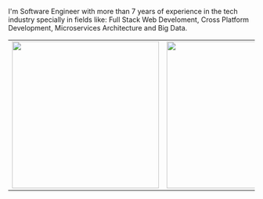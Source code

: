I'm Software Engineer with more than 7 years of experience in the tech industry specially in fields like: Full Stack Web Develoment, Cross Platform Development, Microservices Architecture and Big Data.

<table>
<tr>
<td>
<img src="https://github-readme-stats.vercel.app/api?show_icons=true&count_private=true&theme=tokyonight&username=luizgabriel" height="300px" alt="" />
</td>
<td>
<img src="https://github-readme-stats.vercel.app/api/top-langs?show_icons=true&count_private=true&theme=tokyonight&username=luizgabriel" height="300px" alt="" />
</td>
</tr>
</table>
